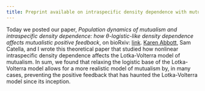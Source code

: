 ```yaml
---
title: Preprint available on intraspecific density dependence with mutualism paper
---
```


Today we posted our paper, *Population dynamics of mutualism and intraspecific density dependence: how &theta;-logistic-like density dependence affects mutualistic positive feedback*, on bioRxiv: [link](http://biorxiv.org/content/early/2017/02/13/108175).  [Karen Abbott](www.case.edu/artsci/biol/abbottlab/), Sam Catella, and I wrote this theoretical paper that studied how nonlinear intraspecific density dependence affects the Lotka-Volterra model of mutualism.  In sum, we found that relaxing the logistic base of the Lotka-Volterra model allows for a more realistic model of mutualism by, in many cases, preventing the positive feedback that has haunted the Lotka-Volterra model since its inception.
